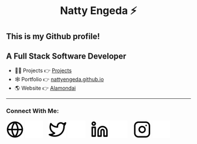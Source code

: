 <h1 align='center'>Natty Engeda ⚡</h1>
<h2>This is my Github profile!</h2>
<h2>A Full Stack Software Developer</h2>

- 👨‍💻 Projects 👉 [Projects](https://github.com/nattyengeda?tab=repositories)
- 🕸  Portfolio 👉 [nattyengeda.github.io](https://nattyengeda.github.io)
- 🌎 Website 👉 [Alamondai](https://alamondai.vercel.app)
---
### Connect With Me:
[![website](./img/globe-light.svg)](https://nattyengeda.github.io#gh-light-mode-only)
[![website](./img/globe-dark.svg)](https://nattyengeda.github.io#gh-dark-mode-only)
&nbsp;&nbsp;
[![website](./img/twitter-light.svg)](https://twitter.com/nattyengeda#gh-light-mode-only)
[![website](./img/twitter-dark.svg)](https://twitter.com/nattyengeda#gh-dark-mode-only)
&nbsp;&nbsp;
[![website](./img/linkedin-light.svg)](https://www.linkedin.com/in/natty-engeda-9202a51b7/#gh-light-mode-only)
[![website](./img/linkedin-dark.svg)](https://www.linkedin.com/in/natty-engeda-9202a51b7/#gh-dark-mode-only)
&nbsp;&nbsp;
[![website](./img/instagram-light.svg)](https://instagram.com/nattyengeda#gh-light-mode-only)
[![website](./img/instagram-dark.svg)](https://instagram.com/nattyengeda#gh-dark-mode-only)
